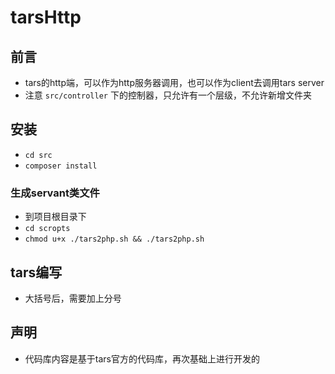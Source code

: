 # tarsHttp

## 前言
* tars的http端，可以作为http服务器调用，也可以作为client去调用tars server
* 注意 `src/controller` 下的控制器，只允许有一个层级，不允许新增文件夹

## 安装
* `cd src`
* `composer install`

### 生成servant类文件
* 到项目根目录下
* `cd scropts`
* `chmod u+x ./tars2php.sh && ./tars2php.sh`

## tars编写
* 大括号后，需要加上分号

## 声明
* 代码库内容是基于tars官方的代码库，再次基础上进行开发的
